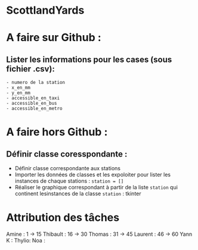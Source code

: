 # ScottlandYards

# A faire sur Github :
  ## Lister les informations pour les cases (sous fichier .csv): 
    - numero de la station
    - x_en_mm
    - y_en_mm
    - accessible_en_taxi
    - accessible_en_bus
    - accessible_en_metro
# A faire hors Github :
  ## Définir classe coresspondante :
  - Définir classe correspondante aux stations
  - Importer les données de classes et les expoloiter pour lister les instances de chaque stations :  `station = []`
  - Réaliser le graphique correspondant à partir de la liste `station` qui continent lesinstances de la classe `station` : tkinter

# Attribution des tâches
Amine :  1 -> 15
Thibault : 16 -> 30
Thomas : 31 -> 45
Laurent : 46 -> 60
Yann K : 
Thylio:
Noa :
